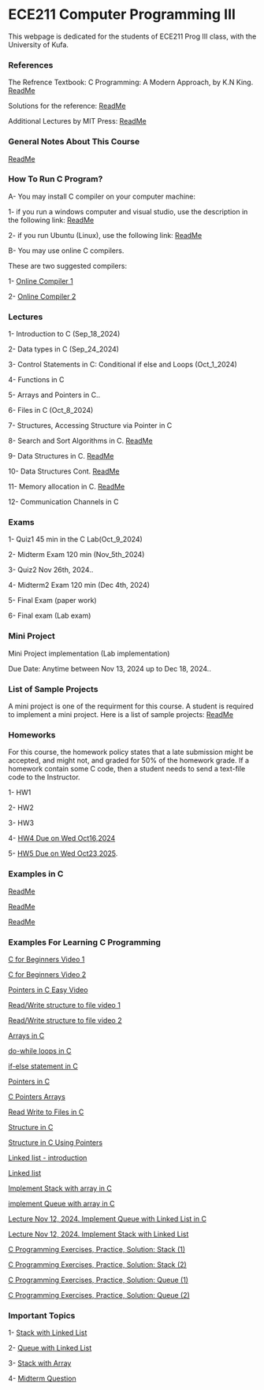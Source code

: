 # ECE211 Computer Programming III 
This webpage is dedicated for the students of ECE211 Prog III class, with the University of Kufa.




### References

The Refrence Textbook: C Programming: A Modern Approach, by K.N King. [ReadMe](https://github.com/Embed-Threads/Learn-C/blob/main/books/c-programming-a-modern-approach-2nbsped-0393979504-9780393979503_compress.pdf)

Solutions for the reference:
[ReadMe](https://github.com/SuperMoudy/C-programming-A-Modern-Approach-2nd-ed-Solutions)

Additional Lectures by MIT Press:
[ReadMe](https://ocw.mit.edu/courses/6-087-practical-programming-in-c-january-iap-2010/pages/lecture-notes/)

### General Notes About This Course 
[ReadMe](https://github.com/myreadings1/ECE211_Prog_III/blob/main/General_Notes.md )

### How To Run C Program? 

A- You may install C compiler on your computer machine:

1- if you run a windows computer and visual studio, use the description in the following link:
[ReadMe](https://code.visualstudio.com/docs/cpp/config-mingw)


2- if you run Ubuntu (Linux), use the following link:
[ReadMe](https://askubuntu.com/questions/693650/how-do-i-run-my-c-program)

B- You may use online C compilers.

These are two suggested compilers: 

1- [Online Compiler 1](https://www.programiz.com/c-programming/online-compiler/)

2- [Online Compiler 2](https://onecompiler.com/c)


### Lectures

1- Introduction to C (Sep_18_2024)

2- Data types in C (Sep_24_2024)

3- Control Statements in C: Conditional if else and Loops (Oct_1_2024)

4- Functions in C 

5- Arrays and Pointers in C..

6- Files in C (Oct_8_2024)

7- Structures, Accessing Structure via Pointer in C

8- Search and Sort Algorithms in C. [ReadMe](https://ocw.mit.edu/courses/6-087-practical-programming-in-c-january-iap-2010/resources/mit6_087iap10_lec05/)

9- Data Structures in C. [ReadMe](https://ocw.mit.edu/courses/6-087-practical-programming-in-c-january-iap-2010/resources/mit6_087iap10_lec06/)

10- Data Structures Cont. [ReadMe](https://ocw.mit.edu/courses/6-087-practical-programming-in-c-january-iap-2010/resources/mit6_087iap10_lec07/)

11- Memory allocation in C. [ReadMe](https://ocw.mit.edu/courses/6-087-practical-programming-in-c-january-iap-2010/resources/mit6_087iap10_lec11/)

12- Communication Channels in C 

### Exams
1- Quiz1 45 min in the C Lab(Oct_9_2024)

2- Midterm Exam 120 min (Nov_5th_2024)

3- Quiz2 Nov 26th, 2024..

4- Midterm2 Exam 120 min (Dec 4th, 2024)

5- Final Exam (paper work)

6- Final exam (Lab exam)


### Mini Project

Mini Project implementation (Lab implementation)

Due Date: Anytime between Nov 13, 2024 up to Dec 18, 2024..


### List of Sample Projects
A mini project is one of the requirment for this course. A student is required to implement a mini project. Here is a list of sample projects: 
[ReadMe](https://github.com/myreadings1/ECE211_Prog_III/blob/main/Projects_Topics__C.pdf) 


### Homeworks
For this course, the homework policy states that a late submission might be accepted, and might not, and graded for 50% of the homework grade. If a homework contain some C code, then a student needs to send a text-file code to the Instructor. 

1- HW1

2- HW2

3- HW3

4- [HW4 Due on Wed Oct16,2024](https://github.com/myreadings1/ECE211_Prog_III/blob/main/hw4.md)

5- [HW5 Due on Wed Oct23,2025](https://github.com/myreadings1/ECE211_Prog_III/blob/main/hw5.md).



### Examples in C

[ReadMe](https://www.programiz.com/c-programming/examples)

[ReadMe](https://github.com/myreadings1/ECE211_Prog_III/blob/main/Exercises)

[ReadMe](https://youtube.com/playlist?list=PLA1FTfKBAEX6dPcQitk_7uL3OwDdjMn90&si=YL6VCH9CN-ZuJPXq)


### Examples For Learning C Programming


[C for Beginners Video 1](https://youtu.be/ssJY5MDLjlo?si=PO0YGZ0V0G6O9PVt)

[C for Beginners Video 2](https://youtube.com/playlist?list=PL98qAXLA6aftD9ZlnjpLhdQAOFI8xIB6e&si=kfL_nHn2qLoTpiN3)

[Pointers in C Easy Video](https://youtu.be/W7KmFeGrLsE?si=GZQFV_uWdv5VoxSv)

[Read/Write structure to file video 1](https://youtu.be/0SkdAoVzWpk?si=qH_lY08JWDAg9ugh)

[Read/Write structure to file video 2](https://youtu.be/QrKpqdBiFRI?si=xIYWDEDOFL0qU-dI)

[Arrays in C](https://www.programiz.com/c-programming/c-arrays)

[do-while loops in C](https://www.programiz.com/c-programming/c-do-while-loops)

[if-else statement in C](https://www.programiz.com/c-programming/c-if-else-statement)

[Pointers in C](https://www.programiz.com/c-programming/c-pointers)

[C Pointers Arrays](https://www.programiz.com/c-programming/c-pointers-arrays)

[Read Write to Files in C](https://www.programiz.com/c-programming/c-file-input-output)

[Structure in C](https://www.programiz.com/c-programming/c-structures)

[Structure in C Using Pointers](https://www.programiz.com/c-programming/c-structures-pointers)

[Linked list - introduction](https://www.programiz.com/dsa/linked-list)

[Linked list](https://www.programiz.com/dsa/linked-list-operations)

[Implement Stack with array in C](https://www.digitalocean.com/community/tutorials/stack-in-c)

[implement Queue with array in C](https://www.digitalocean.com/community/tutorials/queue-in-c)

[Lecture Nov 12, 2024. Implement Queue with Linked List in C](https://github.com/myreadings1/ECE211_Prog_III/blob/main/Queue_Implementation_LinkedList.md)

[Lecture Nov 12, 2024. Implement Stack with Linked List](https://github.com/myreadings1/ECE211_Prog_III/blob/main/Stack_with_LinkedList.md)

[C Programming Exercises, Practice, Solution: Stack (1)](https://www.w3resource.com/c-programming-exercises/stack/index.php)

[C Programming Exercises, Practice, Solution: Stack (2)](https://www.geeksforgeeks.org/top-50-problems-on-stack-data-structure-asked-in-interviews/)

[C Programming Exercises, Practice, Solution: Queue (1)](https://www.w3resource.com/c-programming-exercises/queue/index.php)

[C Programming Exercises, Practice, Solution: Queue (2)](https://www.geeksforgeeks.org/top-50-problems-on-queue-data-structure-asked-in-sde-interviews/)

### Important Topics

1- [Stack with Linked List](https://github.com/myreadings1/ECE211_Prog_III/blob/main/Stack_LinkedList_v1.c)

2- [Queue with Linked List](https://github.com/myreadings1/ECE211_Prog_III/blob/main/Queue_LinkedList_v1.c)

3- [Stack with Array](https://github.com/myreadings1/ECE211_Prog_III/blob/main/Stack_Array_v3.c)

4- [Midterm Question](https://github.com/myreadings1/ECE211_Prog_III/blob/main/Midterm_Question_CopyLinkedListToArray.md)
